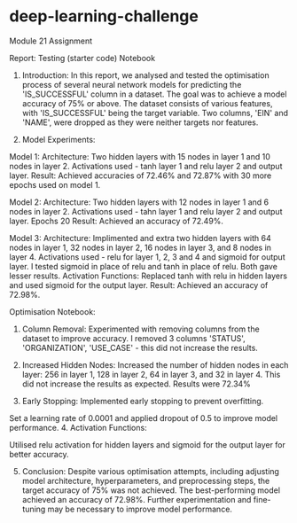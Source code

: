 # deep-learning-challenge
Module 21 Assignment


Report:
Testing (starter code) Notebook

1. Introduction:
In this report, we analysed and tested the optimisation process of several neural network models for predicting the 'IS_SUCCESSFUL' column in a dataset. The goal was to achieve a model accuracy of 75% or above. The dataset consists of various features, with 'IS_SUCCESSFUL' being the target variable. Two columns, 'EIN' and 'NAME', were dropped as they were neither targets nor features.

2. Model Experiments:

Model 1:
Architecture: Two hidden layers with 15 nodes in layer 1 and 10 nodes in layer 2. Activations used - tanh layer 1 and relu layer 2 and output layer.
Result: Achieved accuracies of 72.46% and 72.87% with 30 more epochs used on model 1.

Model 2:
Architecture: Two hidden layers with 12 nodes in layer 1 and 6 nodes in layer 2. Activations used - tahn layer 1 and relu layer 2 and output layer. Epochs 20
Result: Achieved an accuracy of 72.49%.

Model 3:
Architecture: Implimented and extra two hidden layers with 64 nodes in layer 1, 32 nodes in layer 2, 16 nodes in layer 3, and 8 nodes in layer 4. Activations used - relu for layer 1, 2, 3 and 4 and sigmoid for output layer. I tested sigmoid in place of relu and tanh in place of relu. Both gave lesser results.
Activation Functions: Replaced tanh with relu in hidden layers and used sigmoid for the output layer.
Result: Achieved an accuracy of 72.98%.

Optimisation Notebook:

1. Column Removal:
Experimented with removing columns from the dataset to improve accuracy. I removed 3 columns 'STATUS', 'ORGANIZATION', 'USE_CASE' - this did not increase the results.

2. Increased Hidden Nodes:
Increased the number of hidden nodes in each layer: 256 in layer 1, 128 in layer 2, 64 in layer 3, and 32 in layer 4. This did not increase the results as expected. Results were 72.34%

3. Early Stopping:
Implemented early stopping to prevent overfitting.

Set a learning rate of 0.0001 and applied dropout of 0.5 to improve model performance.
4. Activation Functions:

Utilised relu activation for hidden layers and sigmoid for the output layer for better accuracy.

5. Conclusion:
Despite various optimisation attempts, including adjusting model architecture, hyperparameters, and preprocessing steps, the target accuracy of 75% was not achieved. The best-performing model achieved an accuracy of 72.98%. Further experimentation and fine-tuning may be necessary to improve model performance.


 
